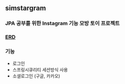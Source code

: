 ## simstargram
### JPA 공부를 위한 Instagram 기능 모방 토이 프로젝트

### [ERD](https://github.com/jonghyeon95/simstargram.git)


### 기능
* 로그인
 * 스프링시큐리티 세션방식 사용
 * 소셜로그인 (구글, 카카오)
